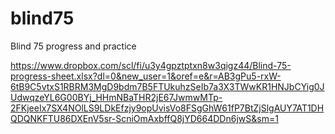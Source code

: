 # blind75
Blind 75 progress and practice

https://www.dropbox.com/scl/fi/u3y4gpztptxn8w3qigz44/Blind-75-progress-sheet.xlsx?dl=0&new_user=1&oref=e&r=AB3gPu5-rxW-6tB9C5vtxS1RBRM3MgD9bdm7B5FTUkuhzSeIb7a3X3TWwKR1HNJbCYig0JUdwqzeYL6G00BYj_HHmNBaTHR2jE67JwmwMTp-2FKjeeIx7SX4NOlLS9LDkEfzjy9opUvisVo8FSgGhW61fP7BtZjSlgAUY7AT1DHQDQNKFTU86DXEnV5sr-ScniOmAxbffQ8jYD664DDn6jwS&sm=1

